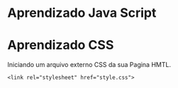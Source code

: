 # Aprendizado Java Script



# Aprendizado CSS

Iniciando um arquivo externo CSS da sua Pagina HMTL.
```
<link rel="stylesheet" href="style.css">
```
